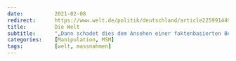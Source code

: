 ```yaml
---
date:          2021-02-08
redirect:      https://www.welt.de/politik/deutschland/article225991449/Corona-Papier-Opposition-fordert-Aufklaerung.html
title:         Die Welt
subtitle:      "„Dann schadet dies dem Ansehen einer faktenbasierten Bekämpfung“"
categories:    [Manipulation, MSM]
tags:          [welt, massnahmen]
---
```

